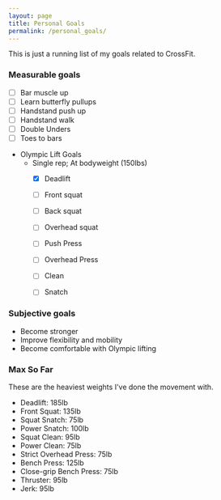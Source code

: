 ```yaml
---
layout: page
title: Personal Goals
permalink: /personal_goals/
---
```


This is just a running list of my goals related to CrossFit.

### Measurable goals
- [ ] Bar muscle up
- [ ] Learn butterfly pullups
- [ ] Handstand push up
- [ ] Handstand walk
- [ ] Double Unders
- [ ] Toes to bars
- Olympic Lift Goals
    - Single rep; At bodyweight (150lbs)
        - [X] Deadlift
        - [ ] Front squat
        - [ ] Back squat
        - [ ] Overhead squat
        - [ ] Push Press
        - [ ] Overhead Press
        - [ ] Clean
        - [ ] Snatch


### Subjective goals
- Become stronger
- Improve flexibility and mobility
- Become comfortable with Olympic lifting


### Max So Far

These are the heaviest weights I've done the movement with.

- Deadlift: 185lb
- Front Squat: 135lb
- Squat Snatch: 75lb
- Power Snatch: 100lb
- Squat Clean: 95lb
- Power Clean: 75lb
- Strict Overhead Press: 75lb
- Bench Press: 125lb
- Close-grip Bench Press: 75lb
- Thruster: 95lb
- Jerk: 95lb


